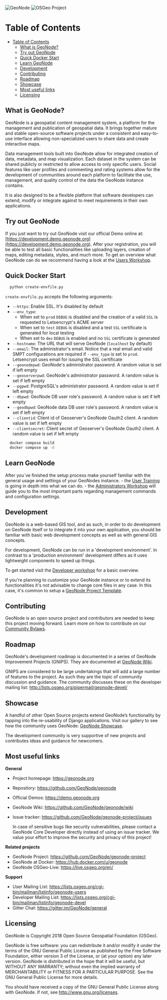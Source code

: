 ![GeoNode](https://raw.githubusercontent.com/GeoNode/documentation/master/about/img/geonode-logo_for_readme.gif "GeoNode")
![OSGeo Project](https://www.osgeo.cn/qgis/_static/images/osgeoproject.png)

# Table of Contents

- [Table of Contents](#table-of-contents)
  - [What is GeoNode?](#what-is-geonode)
  - [Try out GeoNode](#try-out-geonode)
  - [Quick Docker Start](#quick-docker-start)
  - [Learn GeoNode](#learn-geonode)
  - [Development](#development)
  - [Contributing](#contributing)
  - [Roadmap](#roadmap)
  - [Showcase](#showcase)
  - [Most useful links](#most-useful-links)
  - [Licensing](#licensing)

## What is GeoNode?

GeoNode is a geospatial content management system, a platform for the
management and publication of geospatial data. It brings together mature
and stable open-source software projects under a consistent and
easy-to-use interface allowing non-specialized users to share data and
create interactive maps.

Data management tools built into GeoNode allow for integrated creation
of data, metadata, and map visualization. Each dataset in the system can
be shared publicly or restricted to allow access to only specific users.
Social features like user profiles and commenting and rating systems
allow for the development of communities around each platform to
facilitate the use, management, and quality control of the data the
GeoNode instance contains.

It is also designed to be a flexible platform that software developers
can extend, modify or integrate against to meet requirements in their
own applications.

## Try out GeoNode

If you just want to try out GeoNode visit our official Demo online at:
[https://development.demo.geonode.org](https://development.demo.geonode.org). After your registration, you will be able
to test all basic functionalities like uploading layers, creation of
maps, editing metadata, styles, and much more. To get an overview what
GeoNode can do we recommend having a look at the [Users
Workshop](https://docs.geonode.org/en/master/usage/index.html).

## Quick Docker Start

```bash
  python create-envfile.py
```

`create-envfile.py` accepts the following arguments:

- `--https`: Enable SSL. It's disabled by default
- `--env_type`:
  - When set to `prod` `DEBUG` is disabled and the creation of a valid `SSL` is requested to Letsencrypt's ACME server
  - When set to `test` `DEBUG` is disabled and a test `SSL` certificate is generated for local testing
  - When set to `dev` `DEBUG` is enabled and no `SSL` certificate is generated
- `--hostname`: The URL that will serve GeoNode (`localhost` by default)
- `--email`: The administrator's email. Notice that a real email and valid SMPT configurations are required if `--env_type` is set to `prod`. Letsencrypt uses email for issuing the SSL certificate
- `--geonodepwd`: GeoNode's administrator password. A random value is set if left empty
- `--geoserverpwd`: GeoNode's administrator password. A random value is set if left empty
- `--pgpwd`: PostgreSQL's administrator password. A random value is set if left empty
- `--dbpwd`: GeoNode DB user role's password. A random value is set if left empty
- `--geodbpwd`: GeoNode data DB user role's password. A random value is set if left empty
- `--clientid`: Client id of Geoserver's GeoNode Oauth2 client. A random value is set if left empty
- `--clientsecret`: Client secret of Geoserver's GeoNode Oauth2 client. A random value is set if left empty

```bash
  docker compose build
  docker compose up -d
```

## Learn GeoNode

After you´ve finished the setup process make yourself familiar with the
general usage and settings of your GeoNodes instance. - the [User
Training](https://docs.geonode.org/en/master/usage/index.html)
is going in depth into what we can do. - the [Administrators
Workshop](https://docs.geonode.org/en/master/admin/index.html)
will guide you to the most important parts regarding management commands
and configuration settings.

## Development

GeoNode is a web-based GIS tool, and as such, in order to do development
on GeoNode itself or to integrate it into your own application, you
should be familiar with basic web development concepts as well as with
general GIS concepts.

For development, GeoNode can be run in a 'development environment'. In
contrast to a 'production environment' development differs as it uses
lightweight components to speed up things.

To get started visit the [Developer
workshop](https://docs.geonode.org/en/master/devel/index.html)
for a basic overview.

If you're planning to customize your GeoNode instance or to extend
its functionalities it's not advisable to change core files in any
case. In this case, it's common to setup a [GeoNode Project
Template](https://github.com/GeoNode/geonode-project).

## Contributing

GeoNode is an open source project and contributors are needed to keep
this project moving forward. Learn more on how to contribute on our
[Community
Bylaws](https://github.com/GeoNode/geonode/wiki/Community-Bylaws).

## Roadmap

GeoNode's development roadmap is documented in a series of GeoNode
Improvement Projects (GNIPS). They are documented at [GeoNode Wiki](https://github.com/GeoNode/geonode/wiki/GeoNode-Improvement-Proposals).

GNIPS are considered to be large undertakings that will add a large
number of features to the project. As such they are the topic of
community discussion and guidance. The community discusses these on the
developer mailing list: http://lists.osgeo.org/pipermail/geonode-devel/

## Showcase

A handful of other Open Source projects extend GeoNode’s functionality
by tapping into the re-usability of Django applications. Visit our
gallery to see how the community uses GeoNode: [GeoNode
Showcase](https://geonode.org/gallery/).

The development community is very supportive of new projects and
contributes ideas and guidance for newcomers.

## Most useful links

**General**

- Project homepage: https://geonode.org
- Repository: https://github.com/GeoNode/geonode
- Official Demos: https://demo.geonode.org
- GeoNode Wiki: https://github.com/GeoNode/geonode/wiki
- Issue tracker: https://github.com/GeoNode/geonode-project/issues

  In case of sensitive bugs like security vulnerabilities, please
  contact a GeoNode Core Developer directly instead of using an issue
  tracker. We value your effort to improve the security and privacy of
  this project!

**Related projects**

- GeoNode Project: https://github.com/GeoNode/geonode-project
- GeoNode at Docker: https://hub.docker.com/u/geonode
- GeoNode OSGeo-Live: https://live.osgeo.org/en/

**Support**

- User Mailing List: https://lists.osgeo.org/cgi-bin/mailman/listinfo/geonode-users
- Developer Mailing List: https://lists.osgeo.org/cgi-bin/mailman/listinfo/geonode-devel
- Gitter Chat: https://gitter.im/GeoNode/general

## Licensing

GeoNode is Copyright 2018 Open Source Geospatial Foundation (OSGeo).

GeoNode is free software: you can redistribute it and/or modify it under
the terms of the GNU General Public License as published by the Free
Software Foundation, either version 3 of the License, or (at your
option) any later version. GeoNode is distributed in the hope that it
will be useful, but WITHOUT ANY WARRANTY; without even the implied
warranty of MERCHANTABILITY or FITNESS FOR A PARTICULAR PURPOSE. See the
GNU General Public License for more details.

You should have received a copy of the GNU General Public License along
with GeoNode. If not, see http://www.gnu.org/licenses.
